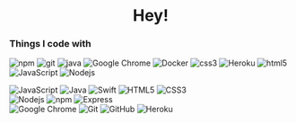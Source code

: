 <h1 align="center">Hey!</h1>
<h3>Things I code with</h3>
<p>
  <img alt="npm" src="https://img.shields.io/badge/-NPM-CB3837?style=flat&logo=npm&logoColor=white" />
  <img alt="git" src="https://img.shields.io/badge/-Git-F05032?style=flat&logo=git&logoColor=white" />
  <img alt="java" src="https://img.shields.io/badge/-Java-e47225?style=flat&logo=java&logoColor=white" />
  <img alt="Google Chrome" src="https://img.shields.io/badge/-Google_Chrome-4C8BF5?style=flat&logo=googlechrome&logoColor=white" />  
  <img alt="Docker" src="https://img.shields.io/badge/-Docker-46a2f1?style=flat&logo=docker&logoColor=white" />
  <img alt="css3" src="https://img.shields.io/badge/-CSS3-1172b6?style=flat&logo=css3&logoColor=white" />
  <img alt="Heroku" src="https://img.shields.io/badge/-Heroku-430098?style=flat&logo=heroku&logoColor=white" />
  
  
  <img alt="html5" src="https://img.shields.io/badge/-HTML5-E34F26?style=flat&logo=html5&logoColor=white" />
  <img alt="JavaScript" src="https://img.shields.io/badge/-JavaScript-000000?style=flat-square&logo=javascript" />
  <img alt="Nodejs" src="https://img.shields.io/badge/-Node.js-43853d?style=flat&logo=Node.js&logoColor=white" />
</p>

![JavaScript](https://img.shields.io/badge/-JavaScript-black?style=flat-square&logo=javascript)
![Java](https://img.shields.io/badge/-Java-black?style=flat-square&logo=java&logoColor=white)
![Swift](https://img.shields.io/badge/-Swift-FA7343?style=flat-square&logo=swift&logoColor=white)
![HTML5](https://img.shields.io/badge/-HTML5-E34F26?style=flat-square&logo=html5&logoColor=white)
![CSS3](https://img.shields.io/badge/-CSS3-1572B6?style=flat-square&logo=css3)
<br>
![Nodejs](https://img.shields.io/badge/-Nodejs-black?style=flat-square&logo=Node.js)
![npm](https://img.shields.io/badge/-npm-black?style=flat-square&logo=npm)
![Express](https://img.shields.io/badge/-Express-black?style=flat-square&logo=express&logoColor=white)
<br>
![Google Chrome](https://img.shields.io/badge/-Google_Chrome-4285F4?style=flat-square&logo=googlechrome&logoColor=white)
![Git](https://img.shields.io/badge/-Git-black?style=flat-square&logo=git)
![GitHub](https://img.shields.io/badge/-GitHub-181717?style=flat-square&logo=github)
![Heroku](https://img.shields.io/badge/-Heroku-430098?style=flat-square&logo=heroku&logoColor=white)
